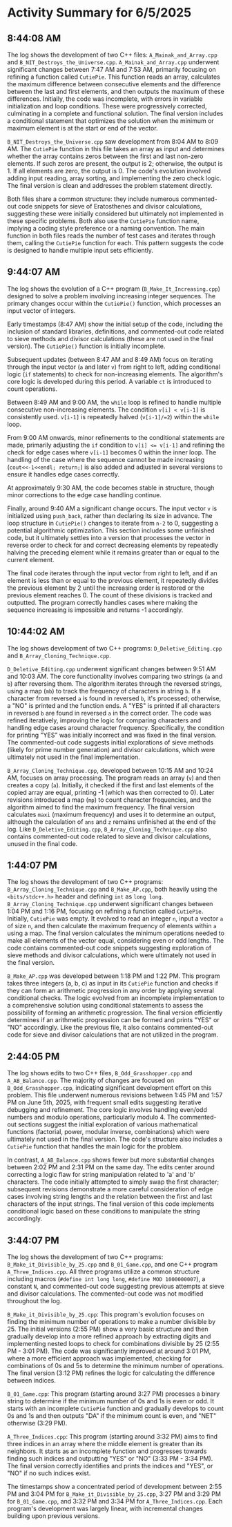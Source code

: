 # Activity Summary for 6/5/2025

## 8:44:08 AM
The log shows the development of two C++ files: `A_Mainak_and_Array.cpp` and `B_NIT_Destroys_the_Universe.cpp`.  `A_Mainak_and_Array.cpp` underwent significant changes between 7:47 AM and 7:53 AM, primarily focusing on refining a function called `CutiePie`. This function reads an array, calculates the maximum difference between consecutive elements and the difference between the last and first elements, and then outputs the maximum of these differences.  Initially, the code was incomplete, with errors in variable initialization and loop conditions.  These were progressively corrected, culminating in a complete and functional solution. The final version includes a conditional statement that optimizes the solution when the minimum or maximum element is at the start or end of the vector.

`B_NIT_Destroys_the_Universe.cpp` saw development from 8:04 AM to 8:09 AM.  The `CutiePie` function in this file takes an array as input and determines whether the array contains zeros between the first and last non-zero elements. If such zeros are present, the output is 2; otherwise, the output is 1.  If all elements are zero, the output is 0.  The code's evolution involved adding input reading, array sorting, and implementing the zero check logic. The final version is clean and addresses the problem statement directly.


Both files share a common structure:  they include numerous commented-out code snippets for sieve of Eratosthenes and divisor calculations, suggesting these were initially considered but ultimately not implemented in these specific problems.  Both also use the `CutiePie` function name, implying a coding style preference or a naming convention. The main function in both files reads the number of test cases and iterates through them, calling the `CutiePie` function for each.  This pattern suggests the code is designed to handle multiple input sets efficiently.


## 9:44:07 AM
The log shows the evolution of a C++ program (`B_Make_It_Increasing.cpp`) designed to solve a problem involving increasing integer sequences.  The primary changes occur within the `CutiePie()` function, which processes an input vector of integers.

Early timestamps (8:47 AM) show the initial setup of the code, including the inclusion of standard libraries,  definitions, and commented-out code related to sieve methods and divisor calculations (these are not used in the final version). The `CutiePie()` function is initially incomplete.

Subsequent updates (between 8:47 AM and 8:49 AM) focus on iterating through the input vector (`a` and later `v`) from right to left, adding conditional logic (`if` statements) to check for non-increasing elements.  The algorithm's core logic is developed during this period. A variable `ct` is introduced to count operations.

Between 8:49 AM and 9:00 AM, the `while` loop is refined to handle multiple consecutive non-increasing elements. The condition `v[i] < v[i-1]` is consistently used.  `v[i-1]` is repeatedly halved (`v[i-1]/=2`) within the `while` loop.

From 9:00 AM onwards, minor refinements to the conditional statements are made, primarily adjusting the `if` condition to `v[i] <= v[i-1]` and refining the check for edge cases where `v[i-1]` becomes 0 within the inner loop.  The handling of the case where the sequence cannot be made increasing (`cout<<-1<<endl; return;`) is also added and adjusted in several versions to ensure it handles edge cases correctly.

At approximately 9:30 AM, the code becomes stable in structure, though minor corrections to the edge case handling continue.

Finally, around 9:40 AM a significant change occurs. The input vector `v` is initialized using `push_back`, rather than declaring its size in advance.  The loop structure in `CutiePie()` changes to iterate from `n-2` to 0, suggesting a potential algorithmic optimization.  This section includes some unfinished code, but it ultimately settles into a version that processes the vector in reverse order to check for and correct decreasing elements by repeatedly halving the preceding element while it remains greater than or equal to the current element.

The final code iterates through the input vector from right to left, and if an element is less than or equal to the previous element, it repeatedly divides the previous element by 2 until the increasing order is restored or the previous element reaches 0. The count of these divisions is tracked and outputted.  The program correctly handles cases where making the sequence increasing is impossible and returns -1 accordingly.


## 10:44:02 AM
The log shows development of two C++ programs: `D_Deletive_Editing.cpp` and `B_Array_Cloning_Technique.cpp`.

`D_Deletive_Editing.cpp` underwent significant changes between 9:51 AM and 10:03 AM.  The core functionality involves comparing two strings (`a` and `b`) after reversing them. The algorithm iterates through the reversed strings, using a map (`mb`) to track the frequency of characters in string `b`. If a character from reversed `a` is found in reversed `b`, it's processed; otherwise, a "NO" is printed and the function ends.  A "YES" is printed if all characters in reversed `b` are found in reversed `a` in the correct order.  The code was refined iteratively,  improving the logic for comparing characters and handling edge cases around character frequency.  Specifically, the condition for printing "YES" was initially incorrect and was fixed in the final version. The commented-out code suggests initial explorations of sieve methods (likely for prime number generation) and divisor calculations, which were ultimately not used in the final implementation.

`B_Array_Cloning_Technique.cpp`, developed between 10:15 AM and 10:24 AM, focuses on array processing. The program reads an array (`v`) and then creates a copy (`a`). Initially, it checked if the first and last elements of the copied array are equal, printing -1 (which was then corrected to 0). Later revisions introduced a map (`mp`) to count character frequencies, and the algorithm aimed to find the maximum frequency. The final version calculates `maxi` (maximum frequency) and uses it to determine an output, although the calculation of `ans` and `z` remains unfinished at the end of the log.  Like `D_Deletive_Editing.cpp`,  `B_Array_Cloning_Technique.cpp` also contains commented-out code related to sieve and divisor calculations, unused in the final code.


## 1:44:07 PM
The log shows the development of two C++ programs: `B_Array_Cloning_Technique.cpp` and `B_Make_AP.cpp`, both heavily using the `<bits/stdc++.h>` header and defining `int` as `long long`.  `B_Array_Cloning_Technique.cpp` underwent significant changes between 1:04 PM and 1:16 PM, focusing on refining a function called `CutiePie`.  Initially, `CutiePie` was empty. It evolved to read an integer `n`, input a vector `a` of size `n`, and then calculate the maximum frequency of elements within `a` using a map.  The final version calculates the minimum operations needed to make all elements of the vector equal, considering even or odd lengths.  The code contains commented-out code snippets suggesting exploration of sieve methods and divisor calculations, which were ultimately not used in the final version.

`B_Make_AP.cpp` was developed between 1:18 PM and 1:22 PM.  This program takes three integers (a, b, c) as input in its `CutiePie` function and checks if they can form an arithmetic progression in any order by applying several conditional checks.  The logic evolved from an incomplete implementation to a comprehensive solution using conditional statements to assess the possibility of forming an arithmetic progression. The final version efficiently determines if an arithmetic progression can be formed and prints "YES" or "NO" accordingly.  Like the previous file, it also contains commented-out code for sieve and divisor calculations that are not utilized in the program.


## 2:44:05 PM
The log shows edits to two C++ files, `B_Odd_Grasshopper.cpp` and `A_AB_Balance.cpp`.  The majority of changes are focused on `B_Odd_Grasshopper.cpp`, indicating significant development effort on this problem.  This file underwent numerous revisions between 1:45 PM and 1:57 PM on June 5th, 2025, with frequent small edits suggesting iterative debugging and refinement.  The core logic involves handling even/odd numbers and modulo operations, particularly modulo 4. The commented-out sections suggest the initial exploration of various mathematical functions (factorial, power, modular inverse, combinations) which were ultimately not used in the final version.  The code's structure also includes a `CutiePie` function that handles the main logic for the problem.

In contrast, `A_AB_Balance.cpp` shows fewer but more substantial changes between 2:02 PM and 2:31 PM on the same day. The edits center around  correcting a logic flaw for string manipulation related to 'a' and 'b' characters. The code initially attempted to simply swap the first character; subsequent revisions demonstrate  a more careful consideration of edge cases involving string lengths and the relation between the first and last characters of the input strings. The final version of this code implements conditional logic based on these conditions to manipulate the string accordingly.


## 3:44:07 PM
The log shows the development of two C++ programs: `B_Make_it_Divisible_by_25.cpp` and `B_01_Game.cpp`, and one C++ program `A_Three_Indices.cpp`.  All three programs utilize a common structure including macros (`#define int long long`, `#define MOD 1000000007`), a constant `N`, and commented-out code suggesting previous attempts at sieve and divisor calculations.  The commented-out code was not modified throughout the log.

`B_Make_it_Divisible_by_25.cpp`: This program's evolution focuses on finding the minimum number of operations to make a number divisible by 25.  The initial versions (2:55 PM) show a very basic structure and then gradually develop into a more refined approach by extracting digits and implementing nested loops to check for combinations divisible by 25 (2:55 PM - 3:01 PM).  The code was significantly improved at around 3:01 PM, where  a more efficient approach was implemented, checking for combinations of 0s and 5s  to determine the minimum number of operations. The final version (3:12 PM) refines the logic for calculating the difference between indices.

`B_01_Game.cpp`:  This program (starting around 3:27 PM) processes a binary string to determine if the minimum number of 0s and 1s is even or odd. It starts with an incomplete `CutiePie` function and gradually develops to count 0s and 1s and then outputs "DA" if the minimum count is even, and "NET" otherwise (3:29 PM).

`A_Three_Indices.cpp`:  This program (starting around 3:32 PM) aims to find three indices in an array where the middle element is greater than its neighbors. It starts as an incomplete function and progresses towards finding such indices and outputting "YES" or "NO" (3:33 PM - 3:34 PM). The final version correctly identifies and prints the indices and "YES", or "NO" if no such indices exist.

The timestamps show a concentrated period of development between 2:55 PM and 3:04 PM for `B_Make_it_Divisible_by_25.cpp`,  3:27 PM and 3:29 PM for `B_01_Game.cpp`, and 3:32 PM and 3:34 PM for `A_Three_Indices.cpp`.  Each program's development was largely linear, with incremental changes building upon previous versions.
